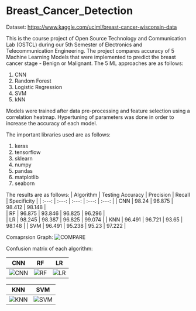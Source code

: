 # Breast_Cancer_Detection
Dataset: https://www.kaggle.com/uciml/breast-cancer-wisconsin-data

This is the course project of Open Source Technology and Communication Lab (OSTCL) during our 5th Semester of Electronics and Telecommunication Engineering. The project compares accuracy of 5 Machine Learning Models that were implemented to predict the breast cancer stage - Benign or Malignant. The 5 ML approaches are as follows:
1. CNN
2. Random Forest
3. Logistic Regression
4. SVM
5. kNN

Models were trained after data pre-processing and feature selection using a correlation heatmap. Hypertuning of parameters was done in order to increase the accuracy of each model.

The important libraries used are as follows:
1. keras
2. tensorflow
3. sklearn
4. numpy
5. pandas
6. matplotlib
7. seaborn

The results are as follows:
| Algorithm      | Testing Accuracy | Precision      | Recall         | Specificity    |
|     :---:      |     :---:        |      :---:     |     :---:      |      :---:     | 
| CNN            |     98.24        |        96.875  | 98.412         |     98.148     |       
| RF             |     96.875       |        93.846  | 96.825         |     96.296     |  
| LR             |     98.245       |        98.387  | 96.825         |     99.074     |
| KNN            |     96.491       |        96.721  | 93.65          |     98.148     | 
| SVM            |     96.491       |        95.238  | 95.23          |     97.222     |

Comaprsion Graph:
![COMPARE](https://user-images.githubusercontent.com/58266816/121813768-2f3d5080-cc8b-11eb-8f14-97561b46dc44.png)

Confusion matrix of each algorithm:

| CNN         | RF            | LR            |
| -------------- | -------------- | -------------- | 
| ![CNN](https://user-images.githubusercontent.com/58266816/121812879-40845e00-cc87-11eb-9154-252fbbfc3197.png)| ![RF](https://user-images.githubusercontent.com/58266816/121812899-5d209600-cc87-11eb-9fa5-450ab765901b.png) | ![LR](https://user-images.githubusercontent.com/58266816/121812952-95c06f80-cc87-11eb-9f07-b35c14b77ea4.png) |



| KNN                      | SVM                    |
| -------------- | -------------- |
| ![KNN](https://user-images.githubusercontent.com/58266816/121813004-cef8df80-cc87-11eb-8e04-acea93dc69b0.png) | ![SVM](https://user-images.githubusercontent.com/58266816/121813021-e506a000-cc87-11eb-813b-182bed7d9951.png) | 
